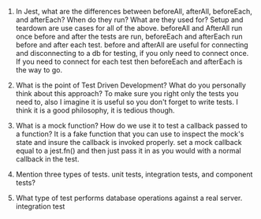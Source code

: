 <!-- Answers to the Short Answer Essay Questions go here -->


1. In Jest, what are the differences between beforeAll, afterAll, beforeEach, and afterEach? When do they run? What are they used for?
Setup and teardown are use cases for all of the above. beforeAll and AfterAll run once before and after the tests are run, beforeEach and afterEach run before and after each test. before and afterAll are useful for connecting and disconnecting to a db for testing, if you only need to connect once. If you need to connect for each test then beforeEach and afterEach is the way to go.

2. What is the point of Test Driven Development? What do you personally think about this approach?
To make sure you right only the tests you need to, also I imagine it is useful so you don't forget to write tests. I think it is a good philosophy, it is tedious though.

3. What is a mock function? How do we use it to test a callback passed to a function?
    It is a fake function that you can use to inspect the mock's state and insure the callback is invoked properly. set a mock callback equal to a jest.fn() and then just pass it in as you would with a normal callback in the test.

4. Mention three types of tests.
unit tests, integration tests, and component tests?

5. What type of test performs database operations against a real server.
integration test